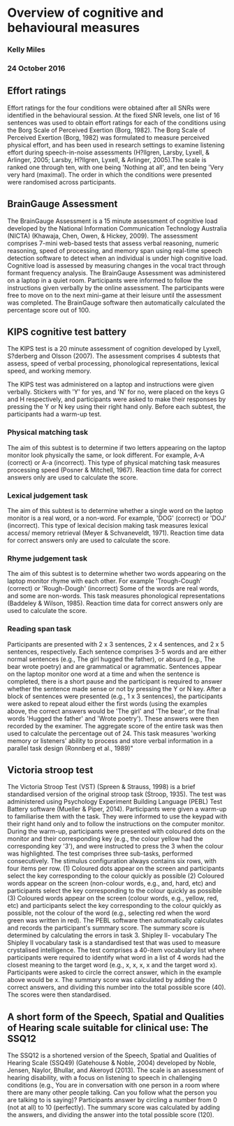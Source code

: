 # Overview of cognitive and behavioural measures

### Kelly Miles

### 24 October 2016

## Effort ratings
Effort ratings for the four conditions were obtained after all SNRs were identified in the behavioural session. At the fixed SNR levels, one list of 16 sentences was used to obtain effort ratings for each of the conditions using the Borg Scale of Perceived Exertion (Borg, 1982). The Borg Scale of Perceived Exertion (Borg, 1982) was formulated to measure perceived physical effort, and has been used in research settings to examine listening effort during speech-in-noise assessments (H?llgren, Larsby, Lyxell, & Arlinger, 2005; Larsby, H?llgren, Lyxell, & Arlinger, 2005).The scale is ranked one through ten, with one being 'Nothing at all', and ten being 'Very very hard (maximal). The order in which the conditions were presented were randomised across participants. 

## BrainGauge Assessment 
The BrainGauge Assessment is a 15 minute assessment of cognitive load developed by the National Information Communication Technology Australia (NICTA) (Khawaja, Chen, Owen, & Hickey, 2009). The assessment comprises 7-mini web-based tests that assess verbal reasoning, numeric reasoning, speed of processing, and memory span using real-time speech detection software to detect when an individual is under high cognitive load. Cognitive load is assessed by measuring changes in the vocal tract through formant frequency analysis. 
The BrainGauge Assessment was administered on a laptop in a quiet room. Participants were informed to follow the instructions given verbally by the online assessment. The participants were free to move on to the next mini-game at their leisure until the assessment was completed. The BrainGauge software then automatically calculated the percentage score out of 100. 

## KIPS cognitive test battery
The KIPS test is a 20 minute assessment of cognition developed by Lyxell, S?derberg and  Olsson (2007). The assessment comprises 4 subtests that assess, speed of verbal processing, phonological representations, lexical speed, and working memory. 

The KIPS test was administered on a laptop and instructions were given verbally. Stickers with 'Y' for yes, and 'N' for no, were placed on the keys G and H respectively, and participants were asked to make their responses by pressing the Y or N key using their right hand only. Before each subtest, the participants had a warm-up test.

### Physical matching task
The aim of this subtest is to determine if two letters appearing on the laptop monitor look physically the same, or look different. For example, A-A (correct) or A-a (incorrect). This type of physical matching task measures processing speed (Posner & Mitchell, 1967). Reaction time data for correct answers only are used to calculate the score. 

### Lexical judgement task
The aim of this subtest is to determine whether a single word on the laptop monitor is a real word, or a non-word. For example, 'DOG' (correct) or 'DOJ' (incorrect). This type of lexical decision making task measures lexical access/ memory retrieval (Meyer & Schvaneveldt, 1971). Reaction time data for correct answers only are used to calculate the score. 

### Rhyme judgement task
The aim of this subtest is to determine whether two words appearing on the laptop monitor rhyme with each other. For example 'Trough-Cough' (correct) or 'Rough-Dough' (incorrect) Some of the words are real words, and some are non-words. This task measures phonological representations (Baddeley & Wilson, 1985). Reaction time data for correct answers only are used to calculate the score. 

### Reading span task
Participants are presented with 2 x 3 sentences, 2 x 4 sentences, and 2 x 5 sentences, respectively. Each sentence comprises 3-5 words and are either normal sentences (e.g., The girl hugged the father), or absurd (e.g., The bear wrote poetry) and are grammatical or agrammatic. Sentences appear on the laptop monitor one word at a time and when the sentence is completed, there is a short pause and the participant is required to answer whether the sentence made sense or not by pressing the Y or N key. After a block of sentences were presented (e.g., 1 x 3 sentences), the participants were asked to repeat aloud either the first words (using the examples above, the correct answers would be 'The girl' and 'The bear', or the final words 'Hugged the father' and 'Wrote poetry'). These answers were then recorded by the examiner. The aggregate score of the entire task was then used to calculate the percentage out of 24. This task measures 'working memory or listeners' ability to process and store verbal information in a parallel task design (Ronnberg et al., 1989)"

## Victoria stroop test
The Victoria Stroop Test (VST) (Spreen & Strauss, 1998) is a brief standardised version of the original stroop task (Stroop, 1935). The test was administered using Psychology Experiment Building Language (PEBL) Test Battery software (Mueller & Piper, 2014).
Participants were given a warm-up to familiarise them with the task. They were informed to use the keypad with their right hand only and to follow the instructions on the computer monitor. During the warm-up, participants were presented with coloured dots on the monitor and their corresponding key (e.g., the colour yellow had the corresponding key '3'), and were instructed to press the 3 when the colour was highlighted. 
The test comprises three sub-tasks, performed consecutively. The stimulus configuration always contains six rows, with four items per row. 
(1)	Coloured dots appear on the screen and participants select the key corresponding to the colour quickly as possible
(2)	Coloured words appear on the screen (non-colour words, e.g., and, hard, etc) and participants select the key corresponding to the colour quickly as possible
(3)	Coloured words appear on the screen (colour words, e.g., yellow, red, etc) and participants select the key corresponding to the colour quickly as possible, not the colour of the word (e.g., selecting red when the word green was written in red).
The PEBL software then automatically calculates and records the participant's summary score. The summary score is determined by calculating the errors in task 3. 
Shipley II- vocabulary
The Shipley II vocabulary task is a standardised test that was used to measure crystalised intelligence. The test comprises a 40-item vocabulary list where participants were required to identify what word in a list of 4 words had the closest meaning to the target word (e.g., x, x, x, x and the target word x). Participants were asked to circle the correct answer, which in the example above would be x. 
The summary score was calculated by adding the correct answers, and dividing this number into the total possible score (40). The scores were then standardised. 

## A short form of the Speech, Spatial and Qualities of Hearing scale suitable for clinical use: The SSQ12
The SSQ12 is a shortened version of the Speech, Spatial and Qualities of Hearing Scale (SSQ49) (Gatehouse & Noble, 2004) developed by Noble, Jensen, Naylor, Bhullar, and Akeroyd (2013). The scale is an assessment of hearing disability, with a focus on listening to speech in challenging conditions (e.g., You are in conversation with one person in a room where there are many other people talking. Can you follow what the person you are talking to is saying)? Participants answer by circling a number from 0 (not at all) to 10 (perfectly). The summary score was calculated by adding the answers, and dividing the answer into the total possible score (120). 


